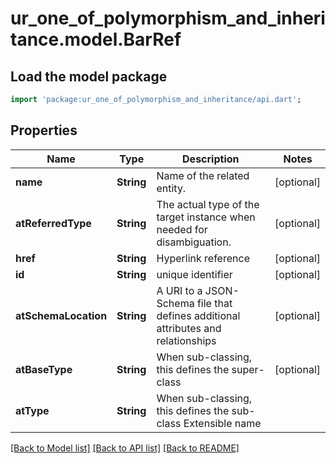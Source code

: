 # ur_one_of_polymorphism_and_inheritance.model.BarRef

## Load the model package
```dart
import 'package:ur_one_of_polymorphism_and_inheritance/api.dart';
```

## Properties
Name | Type | Description | Notes
------------ | ------------- | ------------- | -------------
**name** | **String** | Name of the related entity. | [optional] 
**atReferredType** | **String** | The actual type of the target instance when needed for disambiguation. | [optional] 
**href** | **String** | Hyperlink reference | [optional] 
**id** | **String** | unique identifier | [optional] 
**atSchemaLocation** | **String** | A URI to a JSON-Schema file that defines additional attributes and relationships | [optional] 
**atBaseType** | **String** | When sub-classing, this defines the super-class | [optional] 
**atType** | **String** | When sub-classing, this defines the sub-class Extensible name | 

[[Back to Model list]](../README.md#documentation-for-models) [[Back to API list]](../README.md#documentation-for-api-endpoints) [[Back to README]](../README.md)


